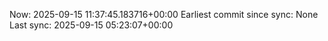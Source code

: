Now: 2025-09-15 11:37:45.183716+00:00 Earliest commit since sync: None Last sync: 2025-09-15 05:23:07+00:00

